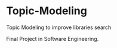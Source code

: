 Topic-Modeling
==============

Topic Modeling to improve libraries search

Final Project in Software Engineering.


